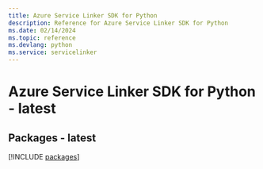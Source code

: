 ```yaml
---
title: Azure Service Linker SDK for Python
description: Reference for Azure Service Linker SDK for Python
ms.date: 02/14/2024
ms.topic: reference
ms.devlang: python
ms.service: servicelinker
---
```

# Azure Service Linker SDK for Python - latest
## Packages - latest
[!INCLUDE [packages](service-linker-index.md)]